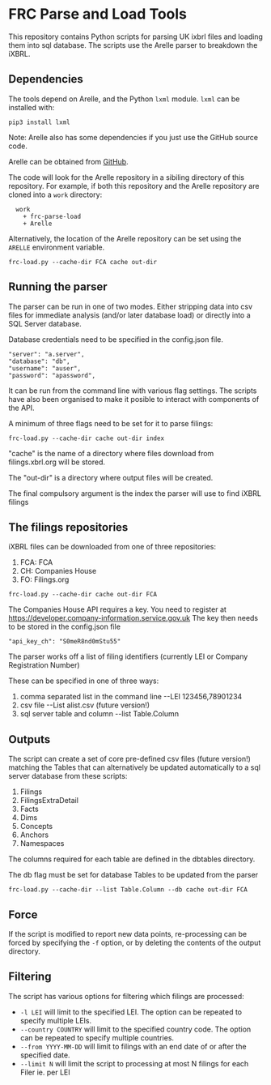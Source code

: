# FRC Parse and Load Tools

This repository contains Python scripts for parsing UK ixbrl files and loading
them into sql database. The scripts use the Arelle parser to breakdown the iXBRL.

## Dependencies

The tools depend on Arelle, and the Python `lxml` module.  `lxml` can
be installed with:

```
pip3 install lxml
```

Note: Arelle also has some dependencies if you just use the GitHub source code.

Arelle can be obtained from [GitHub](https://github.com/Arelle/Arelle).

The code will look for the Arelle repository in a sibiling directory of this
repository.  For example, if both this repository and the Arelle repository are
cloned into a `work` directory:

```
  work
    + frc-parse-load
    + Arelle
```

Alternatively, the location of the Arelle repository can be set using the
`ARELLE` environment variable.

```
frc-load.py --cache-dir FCA cache out-dir
```

## Running the parser

The parser can be run in one of two modes. Either stripping data into csv files for
immediate analysis (and/or later database load) or directly into a SQL Server database.

Database credentials need to be specified in the config.json file.

```
"server": "a.server",
"database": "db",
"username": "auser",
"password": "apassword",
```

It can be run from the command line with various flag settings. The scripts have also
been organised to make it posible to interact with components of the API.

A minimum of three flags need to be set for it to parse filings:

```
frc-load.py --cache-dir cache out-dir index
```

"cache" is the name of a directory where files download from filings.xbrl.org will be stored.

The "out-dir" is a directory where output files will be created.

The final compulsory argument is the index the parser will use to find iXBRL filings


## The filings repositories

iXBRL files can be downloaded from one of three repositories:

1. FCA: FCA
2. CH: Companies House
3. FO: Filings.org

```
frc-load.py --cache-dir cache out-dir FCA
```

The Companies House API requires a key. You need to register at <https://developer.company-information.service.gov.uk>
The key then needs to be stored in the config.json file

```
"api_key_ch": "S0meR8nd0mStu55"
```

The parser works off a list of filing identifiers (currently LEI or Company Registration Number)

These can be specified in one of three ways:

1. comma separated list in the command line --LEI 123456,78901234
2. csv file --List alist.csv (future version!)
3. sql server table and column --list Table.Column


## Outputs

The script can create a set of core pre-defined csv files (future version!) matching the Tables that can alternatively be
updated automatically to a sql server database from these scripts:

1. Filings
2. FilingsExtraDetail
3. Facts
4. Dims
5. Concepts
6. Anchors
7. Namespaces

The columns required for each table are defined in the dbtables directory.

The db flag must be set for database Tables to be updated from the parser

```
frc-load.py --cache-dir --list Table.Column --db cache out-dir FCA
```

## Force

If the script is modified to report new data points, re-processing can be
forced by specifying the `-f` option, or by deleting the contents of the output
directory.


## Filtering

The script has various options for filtering which filings are processed:

* `-l LEI` will limit to the specified LEI.  The option can be repeated to specify multiple LEIs.
* `--country COUNTRY` will limit to the specified country code.  The option can be repeated to specify multiple countries.
* `--from YYYY-MM-DD` will limit to filings with an end date of or after the specified date.
* `--limit N` will limit the script to processing at most N filings for each Filer ie. per LEI 



